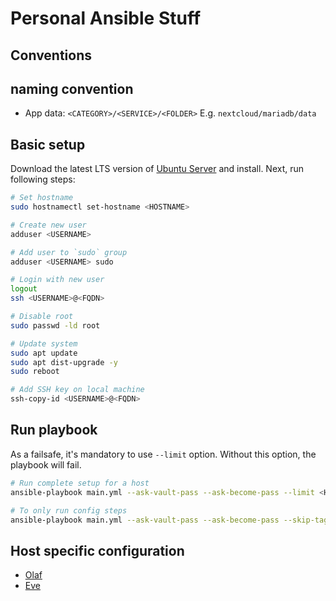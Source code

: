 # Personal Ansible Stuff

## Conventions
##  naming convention
- App data: `<CATEGORY>/<SERVICE>/<FOLDER>` E.g. `nextcloud/mariadb/data`

## Basic setup
Download the latest LTS version of [Ubuntu Server](https://ubuntu.com/download/server) and install. Next, run following steps:
```bash
# Set hostname
sudo hostnamectl set-hostname <HOSTNAME>

# Create new user
adduser <USERNAME>

# Add user to `sudo` group
adduser <USERNAME> sudo

# Login with new user
logout
ssh <USERNAME>@<FQDN>

# Disable root
sudo passwd -ld root

# Update system
sudo apt update
sudo apt dist-upgrade -y
sudo reboot

# Add SSH key on local machine
ssh-copy-id <USERNAME>@<FQDN>
```

## Run playbook
As a failsafe, it's mandatory to use `--limit` option.
Without this option, the playbook will fail.

```bash
# Run complete setup for a host
ansible-playbook main.yml --ask-vault-pass --ask-become-pass --limit <HOSTNAME>

# To only run config steps
ansible-playbook main.yml --ask-vault-pass --ask-become-pass --skip-tags setup --limit <HOSTNAME>
```

## Host specific configuration
- [Olaf](docs/olaf.md)
- [Eve](docs/eve.md)